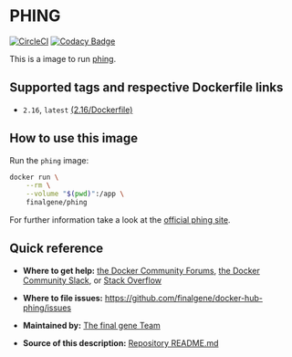 # PHING
[![CircleCI](https://circleci.com/gh/final-gene/docker-hub-phing/tree/master.svg?style=svg)](https://circleci.com/gh/final-gene/docker-hub-phing/tree/master) [![Codacy Badge](https://api.codacy.com/project/badge/Grade/f9fe5f8dcd9b49f0b88c2.16f7041d3c0)](https://www.codacy.com/app/final-gene/docker-hub-phing?utm_source=github.com&amp;utm_medium=referral&amp;utm_content=final-gene/docker-hub-phing&amp;utm_campaign=Badge_Grade)

This is a image to run [phing](https://www.phing.info/).

## Supported tags and respective Dockerfile links
* `2.16`, `latest` [(2.16/Dockerfile)](https://github.com/finalgene/docker-hub-phing/blob/master/2.16/Dockerfile)

## How to use this image
Run the `phing` image:

```bash
docker run \
    --rm \
    --volume "$(pwd)":/app \
    finalgene/phing
```

For further information take a look at the [official phing site](https://www.phing.info/).

## Quick reference
* **Where to get help:**
[the Docker Community Forums](https://forums.docker.com), [the Docker Community Slack](https://blog.docker.com/2016/11/introducing-docker-community-directory-docker-community-slack), or [Stack Overflow](https://stackoverflow.com/search?tab=newest&q=docker)

* **Where to file issues:**
https://github.com/finalgene/docker-hub-phing/issues

* **Maintained by:**
[The final gene Team](https://github.com/finalgene)

* **Source of this description:**
[Repository README.md](https://github.com/finalgene/docker-hub-phing/blob/master/README.md)
